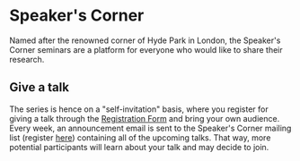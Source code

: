 # Speaker's Corner

Named after the renowned corner of Hyde Park in London, the Speaker's Corner seminars are a platform
for everyone who would like to share their research.

## Give a talk
The series is hence on a "self-invitation" basis, where you register for giving a talk through the [Registration Form](https://github.com/virtualscienceforum/virtualscienceforum/issues/new?template=speakers_corner_application.md) and
bring your own audience. Every week, an announcement email is sent to the Speaker's Corner mailing list (register [here](mailinglist.md)) 
containing all of the upcoming talks. That way, more potential participants will learn about your talk and may decide to join.
